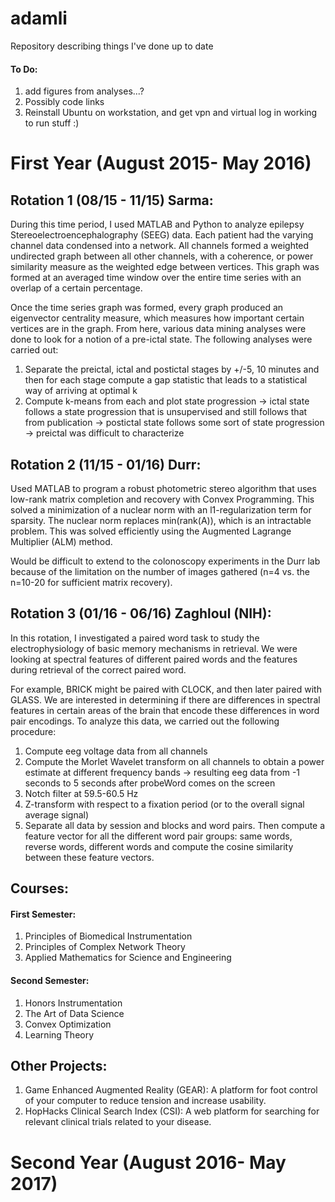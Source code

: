# adamli
Repository describing things I've done up to date

#### To Do:
1. add figures from analyses...?
2. Possibly code links
3. Reinstall Ubuntu on workstation, and get vpn and virtual log in working to run stuff :)

# First Year (August 2015- May 2016)
## Rotation 1 (08/15 - 11/15) Sarma:
During this time period, I used MATLAB and Python to analyze epilepsy Stereoelectroencephalography (SEEG) data. Each patient had the varying channel data condensed into a network. All channels formed a weighted undirected graph between all other channels, with a coherence, or power similarity measure as the weighted edge between vertices. This graph was formed at an averaged time window over the entire time series with an overlap of a certain percentage. 

Once the time series graph was formed, every graph produced an eigenvector centrality measure, which measures how important certain vertices are in the graph. From here, various data mining analyses were done to look for a notion of a pre-ictal state. The following analyses were carried out:
1. Separate the preictal, ictal and postictal stages by +/-5, 10 minutes and then for each stage compute a gap statistic that leads to a statistical way of arriving at optimal k
2. Compute k-means from each and plot state progression 
-> ictal state follows a state progression that is unsupervised and still follows that from publication
-> postictal state follows some sort of state progression
-> preictal was difficult to characterize

## Rotation 2 (11/15 - 01/16) Durr:
Used MATLAB to program a robust photometric stereo algorithm that uses low-rank matrix completion and recovery with Convex Programming. This solved a minimization of a nuclear norm with an l1-regularization term for sparsity. The nuclear norm replaces min(rank(A)), which is an intractable problem. This was solved efficiently using the Augmented Lagrange Multiplier (ALM) method.

Would be difficult to extend to the colonoscopy experiments in the Durr lab because of the limitation on the number of images gathered (n=4 vs. the n=10-20 for sufficient matrix recovery). 

## Rotation 3 (01/16 - 06/16) Zaghloul (NIH):
In this rotation, I investigated a paired word task to study the electrophysiology of basic memory mechanisms in retrieval. We were looking at spectral features of different paired words and the features during retrieval of the correct paired word. 

For example, BRICK might be paired with CLOCK, and then later paired with GLASS. We are interested in determining if there are differences in spectral features in certain areas of the brain that encode these differences in word pair encodings. To analyze this data, we carried out the following procedure:
1. Compute eeg voltage data from all channels
2. Compute the Morlet Wavelet transform on all channels to obtain a power estimate at different frequency bands
-> resulting eeg data from -1 seconds to 5 seconds after probeWord comes on the screen
3. Notch filter at 59.5-60.5 Hz
4. Z-transform with respect to a fixation period (or to the overall signal average signal)
5. Separate all data by session and blocks and word pairs. Then compute a feature vector for all the different word pair groups: same words, reverse words, different words and compute the cosine similarity between these feature vectors. 

## Courses:
#### First Semester:
1. Principles of Biomedical Instrumentation
2. Principles of Complex Network Theory
3. Applied Mathematics for Science and Engineering

#### Second Semester:
1. Honors Instrumentation
2. The Art of Data Science
3. Convex Optimization
4. Learning Theory

## Other Projects:
1. Game Enhanced Augmented Reality (GEAR): A platform for foot control of your computer to reduce tension and increase usability.
2. HopHacks Clinical Search Index (CSI): A web platform for searching for relevant clinical trials related to your disease.

# Second Year (August 2016- May 2017)


